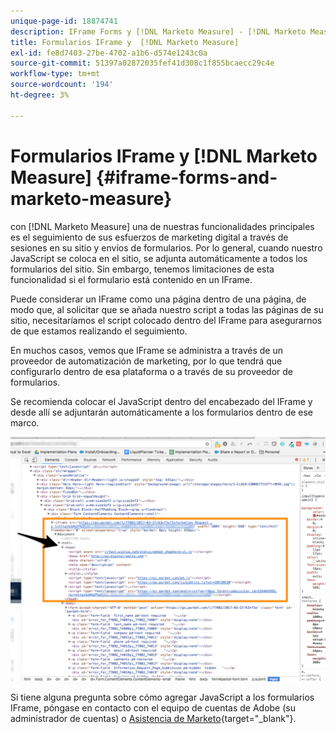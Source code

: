 ```yaml
---
unique-page-id: 18874741
description: IFrame Forms y [!DNL Marketo Measure] - [!DNL Marketo Measure] - Documentación del producto
title: Formularios IFrame y  [!DNL Marketo Measure]
exl-id: fe8d7403-27be-4702-a1b6-d574e1243c0a
source-git-commit: 51397a02872035fef41d308c1f855bcaecc29c4e
workflow-type: tm+mt
source-wordcount: '194'
ht-degree: 3%

---
```


# Formularios IFrame y [!DNL Marketo Measure] {#iframe-forms-and-marketo-measure}

con [!DNL Marketo Measure] una de nuestras funcionalidades principales es el seguimiento de sus esfuerzos de marketing digital a través de sesiones en su sitio y envíos de formularios. Por lo general, cuando nuestro JavaScript se coloca en el sitio, se adjunta automáticamente a todos los formularios del sitio. Sin embargo, tenemos limitaciones de esta funcionalidad si el formulario está contenido en un IFrame.

Puede considerar un IFrame como una página dentro de una página, de modo que, al solicitar que se añada nuestro script a todas las páginas de su sitio, necesitaríamos el script colocado dentro del IFrame para asegurarnos de que estamos realizando el seguimiento.

En muchos casos, vemos que IFrame se administra a través de un proveedor de automatización de marketing, por lo que tendrá que configurarlo dentro de esa plataforma o a través de su proveedor de formularios.

Se recomienda colocar el JavaScript dentro del encabezado del IFrame y desde allí se adjuntarán automáticamente a los formularios dentro de ese marco.

![](assets/1-1.png)

Si tiene alguna pregunta sobre cómo agregar JavaScript a los formularios IFrame, póngase en contacto con el equipo de cuentas de Adobe (su administrador de cuentas) o [Asistencia de Marketo](https://nation.marketo.com/t5/support/ct-p/Support){target="_blank"}.
